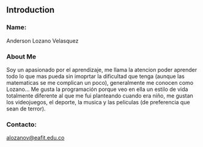 ## Introduction

### Name:

Anderson Lozano Velasquez

### About Me

Soy un apasionado por el aprendizaje, me llama la atencion poder aprender todo lo que mas pueda sin imoprtar la dificultad que tenga (aunque las matematicas se me complican un poco), generalmente me conocen como Lozano... Me gusta la programación porque veo en ella un estilo de vida totalmente diferente al que me fui planteando cuando era niño, me gustan los videojuegos, el deporte, la musica y las peliculas (de preferencia que sean de terror).

### Contacto:

alozanov@eafit.edu.co